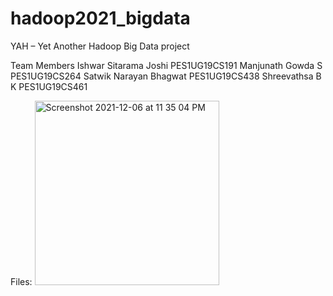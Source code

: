 # hadoop2021_bigdata

YAH – Yet Another Hadoop
Big Data project



Team Members
Ishwar Sitarama Joshi PES1UG19CS191
Manjunath Gowda S  PES1UG19CS264
Satwik Narayan Bhagwat PES1UG19CS438
Shreevathsa B K PES1UG19CS461

Files:
<img width="295" alt="Screenshot 2021-12-06 at 11 35 04 PM" src="https://user-images.githubusercontent.com/68723231/144898472-68487b40-812b-4a82-8333-6347ec540756.png">




